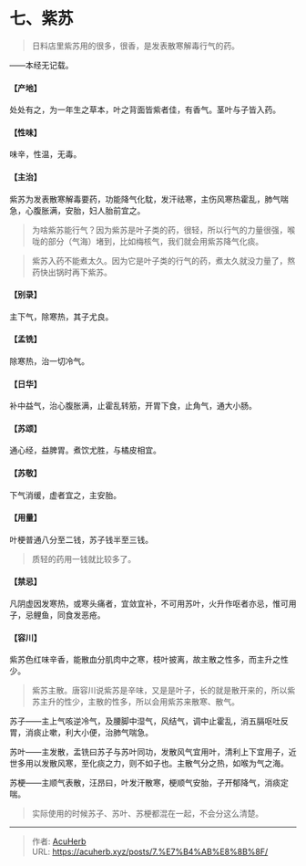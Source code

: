 # 七、紫苏


> 日料店里紫苏用的很多，很香，是发表散寒解毒行气的药。

——本经无记载。
#### 【产地】
处处有之，为一年生之草本，叶之背面皆紫者佳，有香气。茎叶与子皆入药。
#### 【性味】
味辛，性温，无毒。
#### 【主治】
紫苏为发表散寒解毒要药，功能降气化馾，发汗祛寒，主伤风寒热霍乱，肺气喘急，心腹胀满，安胎，妇人胎前宜之。

> 为啥紫苏能行气？因为紫苏是叶子类的药，很轻，所以行气的力量很强，喉咙的部分（气海）堵到，比如梅核气，我们就会用紫苏降气化痰。

> 紫苏入药不能煮太久。因为它是叶子类的行气的药，煮太久就没力量了，熬药快出锅时再下紫苏。

#### 【别录】
主下气，除寒热，其子尤良。
#### 【孟铣】
除寒热，治一切冷气。
#### 【日华】
补中益气，治心腹胀满，止霍乱转筋，开胃下食，止角气，通大小肠。
#### 【苏颂】
通心经，益脾胃。煮饮尤胜，与橘皮相宜。
#### 【苏敬】
下气消缓，虚者宜之，主安胎。
#### 【用量】
叶梗普通八分至二钱，苏子钱半至三钱。

> 质轻的药用一钱就比较多了。

#### 【禁忌】
凡阴虚因发寒热，或寒头痛者，宜敛宜补，不可用苏叶，火升作呕者亦忌，惟可用子，忌鲤鱼，同食发恶疮。
#### 【容川】
紫苏色红味辛香，能散血分肌肉中之寒，枝叶披离，故主散之性多，而主升之性少。

> 紫苏主散。唐容川说紫苏是辛味，又是是叶子，长的就是散开来的，所以紫苏主升的性少，主散的性多，所以会用紫苏来散寒、散气。

苏子——主上气咳逆冷气，及腰脚中湿气，风结气，调中止霍乱，消五膈呕吐反胃，消痰止嗽，利大小便，治肺气喘急。

苏叶——主发散，盂铣曰苏子与苏叶同功，发散风气宜用叶，清利上下宜用子，近世多用以发散风寒，至化痰之力，则不如子也。主散气分之热，如喉为气之海。

苏梗——主顺气表散，汪昂曰，叶发汗散寒，梗顺气安胎，子开郁降气，消痰定喘。

> 实际使用的时候苏子、苏叶、苏梗都混在一起，不会分这么清楚。

---

> 作者: [AcuHerb](https://acuherb.xyz)  
> URL: https://acuherb.xyz/posts/7.%E7%B4%AB%E8%8B%8F/  

